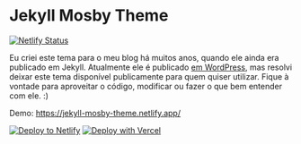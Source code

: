 # Jekyll Mosby Theme

[![Netlify Status](https://api.netlify.com/api/v1/badges/ced68255-4c8a-4050-b7a0-856e3378b550/deploy-status)](https://app.netlify.com/sites/jekyll-mosby-theme/deploys)

Eu criei este tema para o meu blog há muitos anos, quando ele ainda era publicado em Jekyll. Atualmente ele é publicado [em WordPress](https://craveiro.com.br), mas resolvi deixar este tema disponível publicamente para quem quiser utilizar. Fique à vontade para aproveitar o código, modificar ou fazer o que bem entender com ele. :)

Demo: https://jekyll-mosby-theme.netlify.app/

[![Deploy to Netlify](https://www.netlify.com/img/deploy/button.svg)](https://app.netlify.com/start/deploy?repository=https://github.com/raulcraveiro/jekyll-mosby-theme) [![Deploy with Vercel](https://vercel.com/button)](https://vercel.com/new/git/external?repository-url=https%3A%2F%2Fgithub.com%2Fraulcraveiro%2Fjekyll-mosby-theme)